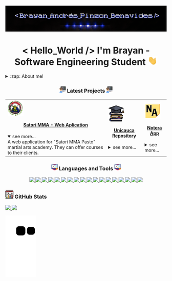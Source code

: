 <!-- This is the README file for my profile, Some code in this file have been taken from "mctechnology17
" -->

<!-- Banner -->

![Brayan Andrés Pinzón Benavides](src/GitBrayan.gif)

<!-- Hello -->
<h1 align="center">< Hello_World /> I'm Brayan - Software Engineering Student <a href="https://github.com/AndresPinzon14/"><img src="./src/wave.gif" width="30px"></a></h1>

<!-- About Me -->
<details>
  <summary>:zap: About me! </summary>

### Software Engineering Student at the University of Cauca 💻🤓

- 🦾📓 I love challenges and continuous learning.
- 📱💻 I am currently learning mobile development and improving my skills as web developer.
- 👾 I am a strtategy game lover.
- 🤖 I'm really love VsCode.

<!-- Social media -->
<div align="center">

  <a href="https://www.instagram.com/brayan_andres.14/"><img align="center" alt="Brayan | Instagram" width="22px" src="src/instagram.png"/></a>
  <a href="https://www.linkedin.com/in/brayanpinzon14/"><img align="center" alt=" Brayan | Linkedin" width="24px" src="src/linkedin.png"/></a>
  
</div>
</details>



</details>

<!-- Projects -->
<h3 align="center"><a href="https://github.com/AndresPinzon14/"><img src="./src/programmer.png" width="20px"></a> Latest Projects <a href="https://github.com/AndresPinzon14/"><img src="./src/programmer.png" width="20px"></a></h3>

<!-- Satori MMA -->
  <table>
  <tr>
    <td>
      <a href="https://github.com/Satori-MMA"><img align="center" alt="SatoriMMA" width="50px" src="./src/SatoriMMA.png" /></a>
      <h4 align="center"> <a href="https://github.com/Satori-MMA" target="_blank">Satori MMA - Web Aplication</a> </h4>
      <details open>
        <summary>see more...</summary>
        A web application for "Satori MMA Pasto" martial arts academy.
        They can offer courses to their clients.
      </details>
    </td>
    <td>
      <a href="https://github.com/MyUnicaucaGit/"><img align="center" alt="Unicauca" width="50px" src="./src/University.png" /></a>
      <h4 align="center"> <a href="https://github.com/MyUnicaucaGit/" target="_blank">Unicauca Repository</a> </h4>
        <details>
          <summary>see more...</summary>
        My personal repository of the university of cauca.
        There are many university projects like "delivery food", simulations of vibes and waves, python exercises and more.
        </details>
    </td>
     <td>
      <a href="https://github.com/Notera-App"><img align="center" alt="Notera App" width="50px" src="./src/Notera.png" /></a>
      <h4 align="center"><a href="https://github.com/Notera-App" target="_blank">Notera App</a></h4>
        <details>
          <summary>see more...</summary>
        The approach of a platform presented at the yeapp hackathon.
        people can take notes in a different way and be able to generate study methods.
        </details>
    </td>
  </tr>
  </table>

<!-- Languages -->
<h3 align="center"><a href="https://github.com/AndresPinzon14/"><img src="./src/tools.png" width="20px"></a>   Languages and Tools <a href="https://github.com/AndresPinzon14/"><img src="./src/tools.png" width="20px"></a>  </h3>
<p align="center">
    <a href="https://dev.to/envoy_/150-badges-for-github-pnk/"> <img src="https://img.shields.io/badge/Windows-0078D6?style=for-the-badge&logo=windows&logoColor=white"/>  </a> 
    <a href="https://dev.to/envoy_/150-badges-for-github-pnk/"> <img src="https://img.shields.io/badge/Python-3776AB?style=for-the-badge&logo=python&logoColor=white"/>  </a> 
    <a href="https://dev.to/envoy_/150-badges-for-github-pnk/"> <img src="https://img.shields.io/badge/HTML5-E34F26?style=for-the-badge&logo=html5&logoColor=white"/>  </a> 
    <a href="https://dev.to/envoy_/150-badges-for-github-pnk/"> <img src="https://img.shields.io/badge/CSS3-1572B6?style=for-the-badge&logo=css3&logoColor=white"/>  </a> 
    <a href="https://dev.to/envoy_/150-badges-for-github-pnk/"> <img src="https://img.shields.io/badge/JavaScript-323330?style=for-the-badge&logo=javascript&logoColor=F7DF1E"/>      </a> 
    <a href="https://dev.to/envoy_/150-badges-for-github-pnk/"> <img src="https://img.shields.io/badge/Bootstrap-563D7C?style=for-the-badge&logo=bootstrap&logoColor=white"/>      </a> 
    <a href="https://dev.to/envoy_/150-badges-for-github-pnk/"> <img src="https://img.shields.io/badge/C%23-239120?style=for-the-badge&logo=c-sharp&logoColor=white"/>           </a> 
    <a href="https://dev.to/envoy_/150-badges-for-github-pnk/"> <img src="https://img.shields.io/badge/Markdown-000000?style=for-the-badge&logo=markdown&logoColor=white"/>          </a> 
    <a href="https://dev.to/envoy_/150-badges-for-github-pnk/"> <img src="https://img.shields.io/badge/React-20232A?style=for-the-badge&logo=react&logoColor=61DAFB"/>          </a> 
    <a href="https://dev.to/envoy_/150-badges-for-github-pnk/"> <img src="https://img.shields.io/badge/Vue.js-35495E?style=for-the-badge&logo=vue.js&logoColor=4FC08D"/>          </a> 
    <a href="https://dev.to/envoy_/150-badges-for-github-pnk/"> <img src="https://img.shields.io/badge/Django-092E20?style=for-the-badge&logo=django&logoColor=white"/>          </a> 
    <a href="https://dev.to/envoy_/150-badges-for-github-pnk/"> <img src="https://img.shields.io/badge/GitHub-100000?style=for-the-badge&logo=github&logoColor=white"/>  </a> 
    <a href="https://dev.to/envoy_/150-badges-for-github-pnk/"> <img src="https://img.shields.io/badge/Java-ED8B00?style=for-the-badge&logo=java&logoColor=white"/>  </a> 
    <a href="https://dev.to/envoy_/150-badges-for-github-pnk/"> <img src="https://img.shields.io/badge/Slack-4A154B?style=for-the-badge&logo=slack&logoColor=white"/>  </a> 
    <a href="https://dev.to/envoy_/150-badges-for-github-pnk/"> <img src="https://img.shields.io/badge/Heroku-430098?style=for-the-badge&logo=heroku&logoColor=white"/>  </a> 
    <a href="https://dev.to/envoy_/150-badges-for-github-pnk/"> <img src="https://img.shields.io/badge/Visual_Studio_Code-0078D4?style=for-the-badge&logo=visual%20studio%20code& logoColor=white"/>  </a> 
    <a href="https://dev.to/envoy_/150-badges-for-github-pnk/"> <img src="https://img.shields.io/badge/Trello-0052CC?style=for-the-badge&logo=trello&logoColor=white"/>  </a> 
    <a href="https://dev.to/envoy_/150-badges-for-github-pnk/"> <img src="https://aleen42.github.io/badges/src/photoshop.svg"/>  </a> 
</p>

<!-- GitHub Stats -->
<h3 align="left"><a href="https://skyline.github.com/AndresPinzon14/2022"><img src="./src/Stats.png" width="25px" height="25px"></a> GitHub Stats</h3>

<div>
  <a href="https://skyline.github.com/AndresPinzon14/2022">
  <img height="180em" src="https://github-readme-stats.vercel.app/api?username=AndresPinzon14&show_icons=true&theme=dark&include_all_commits=true&count_private=true"/>
  <img height="180em" src="https://github-readme-stats.vercel.app/api/top-langs/?username=AndresPinzon14&layout=compact&langs_count=7&theme=dark"/>
</div>

<!-- Funny Animation -->
![Snake animation](https://github.com/AndresPinzon14/AndresPinzon14/blob/output/github-contribution-grid-snake.svg)


